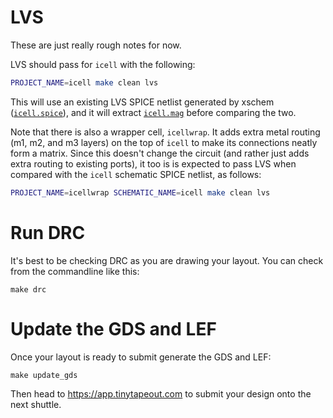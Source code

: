 # LVS

These are just really rough notes for now.

LVS should pass for `icell` with the following:

```bash
PROJECT_NAME=icell make clean lvs
```

This will use an existing LVS SPICE netlist generated by xschem ([`icell.spice`](../xschem/simulation/icell.spice)), and it will extract [`icell.mag`](./icell.mag) before comparing the two.

Note that there is also a wrapper cell, `icellwrap`. It adds extra metal routing (m1, m2, and m3 layers) on the top of `icell` to make its connections neatly form a matrix. Since this doesn't change the circuit (and rather just adds extra routing to existing ports), it too is is expected to pass LVS when compared with the `icell` schematic SPICE netlist, as follows:

```bash
PROJECT_NAME=icellwrap SCHEMATIC_NAME=icell make clean lvs
```


# Run DRC

It's best to be checking DRC as you are drawing your layout. You can check from the commandline like this:

    make drc

# Update the GDS and LEF

Once your layout is ready to submit generate the GDS and LEF:

    make update_gds

Then head to https://app.tinytapeout.com to submit your design onto the next shuttle.
